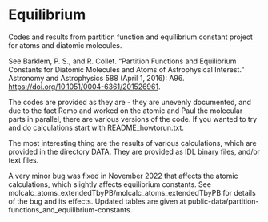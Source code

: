 # Equilibrium
Codes and results from partition function and equilibrium constant project for atoms and diatomic molecules.

See Barklem, P. S., and R. Collet. “Partition Functions and Equilibrium Constants for Diatomic Molecules and Atoms of Astrophysical Interest.” Astronomy and Astrophysics 588 (April 1, 2016): A96. https://doi.org/10.1051/0004-6361/201526961.

The codes are provided as they are - they are unevenly documented, and due to the fact Remo and worked on the atomic and Paul the molecular parts in parallel, there are various versions of the code.  If you wanted to try and do calculations start with README_howtorun.txt.

The most interesting thing are the results of various calculations, which are provided in the directory DATA.  They are provided as IDL binary files, and/or text files.

A very minor bug was fixed in November 2022 that affects the atomic calculations, which slightly affects equilibrium constants.  See molcalc_atoms_extendedTbyPB/molcalc_atoms_extendedTbyPB for details of the bug and its effects.  Updated tables are given at public-data/partition-functions_and_equilibrium-constants.  
